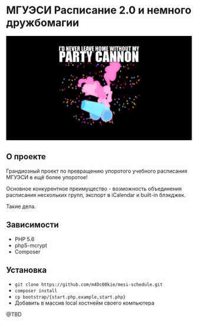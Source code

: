 # МГУЭСИ Расписание 2.0 и немного дружбомагии

![party canon!](docs/img/party-canon.png)

## О проекте
Грандиозный проект по превращению упоротого учебного расписания МГУЭСИ в ещё более упоротое!

Основное конкурентное преимущество - возможность объединения расписания нескольких групп, экспорт в iCalendar и built-in блэкджек.

Такие дела.

## Зависимости

* PHP 5.6
* php5-mcrypt
* Composer

## Установка

* `git clone https://github.com/m4Dc00kie/mesi-schedule.git`
* `composer install`
* `cp bootstrap/{start.php.example,start.php}`
* Добавить в массив local хостнейм своего компьютера

@TBD
